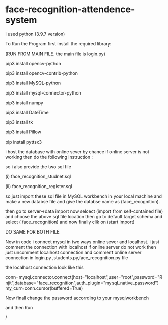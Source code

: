 # face-recognition-attendence-system


i used python (3.9.7 version)

To Run the Program first install the required library:

(RUN FROM MAIN FILE. the main file is    login.py)

pip3 install opencv-python

pip3 install opencv-contrib-python

pip3 install MySQL-python

pip3 install mysql-connector-python

pip3 install numpy

pip3 install DateTime

pip3 install tk

pip3 install Pillow

pip install pyttsx3

i host the database with online sever by chance if online server is not working then do the following instruction :

so i also provide the two sql file 

(i) face_recognition_studnet.sql 

(ii) face_recognition_register.sql

so just import these sql file in MySQL workbench in your local machine and make a new databse file and give the databse name as (face_recognition).

then go to server->data import now selcect (import from self-contained file) and choose the above sql file location then go to default target schema and select ( face_recognition) and now finally clik on (start import)

DO SAME FOR BOTH FILE

Now in code i connect mysql in two ways online sever and localhost. i just comment the connection with localhost if online server do not work then just uncomment localhost connection and comment online server connection in login.py ,students.py,face_recognition.py file

the localhost connection look like this

conn=mysql.connector.connect(host="localhost",user="root",password="Rnjit",database="face_recognition",auth_plugin="mysql_native_password") my_curr=conn.cursor(buffered=True)

Now finall change the password accorrding to your mysqlworkbench

and then Run

/
